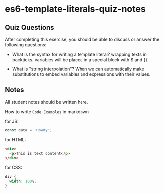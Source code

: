 # es6-template-literals-quiz-notes

## Quiz Questions

After completing this exercise, you should be able to discuss or answer the following questions:

- What is the syntax for writing a template literal?
  wrapping texts in backticks. variables will be placed in a special block with $ and {}.

- What is "string interpolation"?
  When we can automatically make substitutions to embed variables and expressions with their values.

## Notes

All student notes should be written here.

How to write `Code Examples` in markdown

for JS:

```javascript
const data = 'Howdy';
```

for HTML:

```html
<div>
  <p>This is text content</p>
</div>
```

for CSS:

```css
div {
  width: 100%;
}
```
